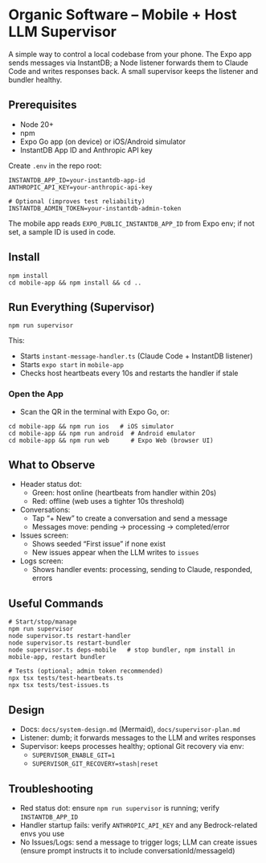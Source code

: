 # Organic Software – Mobile + Host LLM Supervisor

A simple way to control a local codebase from your phone. The Expo app sends messages via InstantDB; a Node listener forwards them to Claude Code and writes responses back. A small supervisor keeps the listener and bundler healthy.

## Prerequisites
- Node 20+
- npm
- Expo Go app (on device) or iOS/Android simulator
- InstantDB App ID and Anthropic API key

Create `.env` in the repo root:

```
INSTANTDB_APP_ID=your-instantdb-app-id
ANTHROPIC_API_KEY=your-anthropic-api-key

# Optional (improves test reliability)
INSTANTDB_ADMIN_TOKEN=your-instantdb-admin-token
```

The mobile app reads `EXPO_PUBLIC_INSTANTDB_APP_ID` from Expo env; if not set, a sample ID is used in code.

## Install
```
npm install
cd mobile-app && npm install && cd ..
```

## Run Everything (Supervisor)
```
npm run supervisor
```
This:
- Starts `instant-message-handler.ts` (Claude Code + InstantDB listener)
- Starts `expo start` in `mobile-app`
- Checks host heartbeats every 10s and restarts the handler if stale

### Open the App
- Scan the QR in the terminal with Expo Go, or:
```
cd mobile-app && npm run ios   # iOS simulator
cd mobile-app && npm run android  # Android emulator
cd mobile-app && npm run web      # Expo Web (browser UI)
```

## What to Observe
- Header status dot:
  - Green: host online (heartbeats from handler within 20s)
  - Red: offline (web uses a tighter 10s threshold)
- Conversations:
  - Tap “+ New” to create a conversation and send a message
  - Messages move: pending → processing → completed/error
- Issues screen:
  - Shows seeded “First issue” if none exist
  - New issues appear when the LLM writes to `issues`
- Logs screen:
  - Shows handler events: processing, sending to Claude, responded, errors

## Useful Commands
```
# Start/stop/manage
npm run supervisor
node supervisor.ts restart-handler
node supervisor.ts restart-bundler
node supervisor.ts deps-mobile   # stop bundler, npm install in mobile-app, restart bundler

# Tests (optional; admin token recommended)
npx tsx tests/test-heartbeats.ts
npx tsx tests/test-issues.ts
```

## Design
- Docs: `docs/system-design.md` (Mermaid), `docs/supervisor-plan.md`
- Listener: dumb; it forwards messages to the LLM and writes responses
- Supervisor: keeps processes healthy; optional Git recovery via env:
  - `SUPERVISOR_ENABLE_GIT=1`
  - `SUPERVISOR_GIT_RECOVERY=stash|reset`

## Troubleshooting
- Red status dot: ensure `npm run supervisor` is running; verify `INSTANTDB_APP_ID`
- Handler startup fails: verify `ANTHROPIC_API_KEY` and any Bedrock-related envs you use
- No Issues/Logs: send a message to trigger logs; LLM can create issues (ensure prompt instructs it to include conversationId/messageId)
